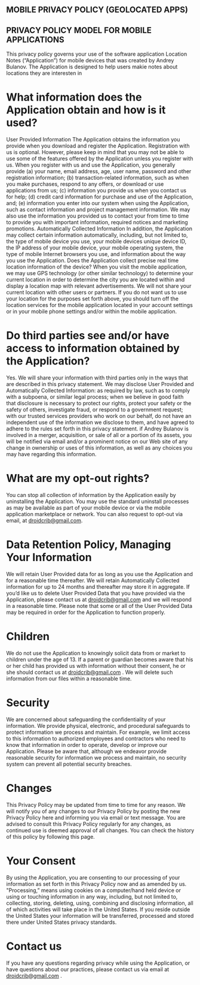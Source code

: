 ## MOBILE PRIVACY POLICY (GEOLOCATED APPS)
## PRIVACY POLICY MODEL FOR MOBILE APPLICATIONS
This privacy policy governs your use of the software application Location Notes (“Application”) for
mobile devices that was created by Andrey Bulanov. The Application is designed to help users
makie notes about locations they are interesten in
#  What information does the Application obtain and how is it used?
User Provided Information
The Application obtains the information you provide when you download and register the
Application. Registration with us is optional. However, please keep in mind that you may not be
able to use some of the features offered by the Application unless you register with us.
When you register with us and use the Application, you generally provide (a) your name, email
address, age, user name, password and other registration information; (b) transaction-related
information, such as when you make purchases, respond to any offers, or download or use
applications from us; (c) information you provide us when you contact us for help; (d) credit card
information for purchase and use of the Application, and; (e) information you enter into our system
when using the Application, such as contact information and project management information.
We may also use the information you provided us to contact your from time to time to provide
you with important information, required notices and marketing promotions.
Automatically Collected Information
In addition, the Application may collect certain information automatically, including, but not
limited to, the type of mobile device you use, your mobile devices unique device ID, the IP
address of your mobile device, your mobile operating system, the type of mobile Internet browsers
you use, and information about the way you use the Application.
Does the Application collect precise real time location information of the device?
When you visit the mobile application, we may use GPS technology (or other similar technology)
to determine your current location in order to determine the city you are located within and
display a location map with relevant advertisements. We will not share your current location with
other users or partners.
If you do not want us to use your location for the purposes set forth above, you should turn off the
location services for the mobile application located in your account settings or in your mobile
phone settings and/or within the mobile application.
# Do third parties see and/or have access to information obtained by the Application?
Yes. We will share your information with third parties only in the ways that are described in this
privacy statement.
We may disclose User Provided and Automatically Collected Information:
as required by law, such as to comply with a subpoena, or similar legal process;
when we believe in good faith that disclosure is necessary to protect our rights, protect your safety or the safety of others, investigate
fraud, or respond to a government request;
with our trusted services providers who work on our behalf, do not have an independent use of the information we disclose to them,
and have agreed to adhere to the rules set forth in this privacy statement.
if Andrey Bulanov is involved in a merger, acquisition, or sale of all or a portion of its assets, you will be notified via email
and/or a prominent notice on our Web site of any change in ownership or uses of this information, as well as any choices you may have
regarding this information.
# What are my opt-out rights?
You can stop all collection of information by the Application easily by uninstalling the Application.
You may use the standard uninstall processes as may be available as part of your mobile device or
via the mobile application marketplace or network. You can also request to opt-out via email, at
droidcrib@gmail.com.
# Data Retention Policy, Managing Your Information
We will retain User Provided data for as long as you use the Application and for a reasonable time
thereafter. We will retain Automatically Collected information for up to 24 months and thereafter
may store it in aggregate. If you’d like us to delete User Provided Data that you have provided via
the Application, please contact us at droidcrib@gmail.com and we will respond in a reasonable
time. Please note that some or all of the User Provided Data may be required in order for the
Application to function properly.

# Children
We do not use the Application to knowingly solicit data from or market to children under the age
of 13. If a parent or guardian becomes aware that his or her child has provided us with information
without their consent, he or she should contact us at droidcrib@gmail.com . We will delete such
information from our files within a reasonable time.
# Security
We are concerned about safeguarding the confidentiality of your information. We provide physical,
electronic, and procedural safeguards to protect information we process and maintain. For example,
we limit access to this information to authorized employees and contractors who need to know that
information in order to operate, develop or improve our Application. Please be aware that,
although we endeavor provide reasonable security for information we process and maintain, no
security system can prevent all potential security breaches.
# Changes
This Privacy Policy may be updated from time to time for any reason. We will notify you of any
changes to our Privacy Policy by posting the new Privacy Policy here and informing you via
email or text message. You are advised to consult this Privacy Policy regularly for any changes, as
continued use is deemed approval of all changes. You can check the history of this policy by
following this page.
# Your Consent
By using the Application, you are consenting to our processing of your information as set forth in
this Privacy Policy now and as amended by us. "Processing,” means using cookies on a
computer/hand held device or using or touching information in any way, including, but not
limited to, collecting, storing, deleting, using, combining and disclosing information, all of which
activities will take place in the United States. If you reside outside the United States your
information will be transferred, processed and stored there under United States privacy standards.
# Contact us
If you have any questions regarding privacy while using the Application, or have questions about
our practices, please contact us via email at droidcrib@gmail.com .
